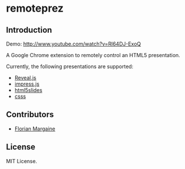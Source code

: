 remoteprez
===

Introduction
---

Demo: http://www.youtube.com/watch?v=Rl64DJ-ExoQ

A Google Chrome extension to remotely control an HTML5 presentation.

Currently, the following presentations are supported:

- [Reveal.js][1]
- [impress.js][2]
- [html5slides][3]
- [csss][4]

Contributors
---

- [Florian Margaine](http://margaine.com)

License
---

MIT License.

   [1]: http://lab.hakim.se/reveal-js
   [2]: http://bartaz.github.com/impress.js
   [3]: http://html5slides.googlecode.com/svn/trunk/template/index.html
   [4]: http://leaverou.github.com/csss

